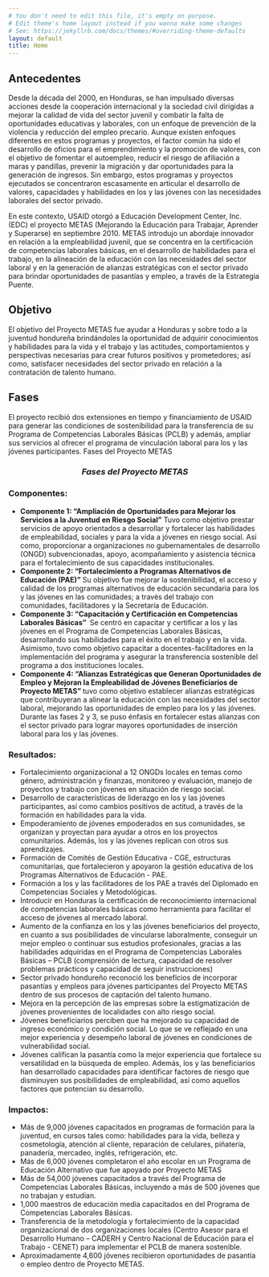 ```yaml
---
# You don't need to edit this file, it's empty on purpose.
# Edit theme's home layout instead if you wanna make some changes
# See: https://jekyllrb.com/docs/themes/#overriding-theme-defaults
layout: default
title: Home
---
```

<h2>Antecedentes</h2>
<p>Desde la década del 2000, en Honduras, se han impulsado diversas acciones desde la cooperación internacional y la sociedad civil dirigidas a mejorar la calidad de vida del sector juvenil y combatir la falta de oportunidades educativas y laborales, con un enfoque de prevención de la violencia y reducción del empleo precario. Aunque existen enfoques diferentes en estos programas y proyectos, el factor común ha sido el desarrollo de oficios para el emprendimiento y la promoción de valores, con el objetivo de fomentar el autoempleo, reducir el riesgo de afiliación a maras y pandillas, prevenir la migración y dar oportunidades para la generación de ingresos. Sin embargo, estos programas y proyectos ejecutados se concentraron escasamente en articular el desarrollo de valores, capacidades y habilidades en los y las jóvenes con las necesidades laborales del sector privado. </p>
<p>En este contexto, USAID otorgó a Educación Development Center, Inc. (EDC) el proyecto METAS (Mejorando la Educación para Trabajar, Aprender y Superarse) en septiembre 2010. METAS introdujo un abordaje innovador en relación a la empleabilidad juvenil, que se concentra en la certificación de competencias laborales básicas, en el desarrollo de habilidades para el trabajo, en la alineación de la educación con las necesidades del sector laboral y en la generación de alianzas estratégicas con el sector privado para brindar oportunidades de pasantías y empleo, a través de la Estrategia Puente. </p>
<h2>Objetivo </h2>
<p>El objetivo del Proyecto METAS fue ayudar a Honduras y sobre todo a la juventud hondureña brindándoles la oportunidad de adquirir conocimientos y habilidades para la vida y el trabajo y las actitudes, comportamientos y perspectivas necesarias para crear futuros positivos y prometedores; así como, satisfacer necesidades del sector privado en relación a la contratación de talento humano. </p>
<h2>Fases</h2>
<p>El proyecto recibió dos extensiones en tiempo y financiamiento de USAID para generar las condiciones de sostenibilidad para la transferencia de su Programa de Competencias Laborales Básicas (PCLB) y además, ampliar sus servicios al ofrecer el programa de vinculación laboral para los y las jóvenes participantes.
Fases del Proyecto METAS</p>

<div id="fases">
<h3 style="text-align: center"><em>Fases del Proyecto METAS</em></h3>
</div>




<h3>Componentes:</h3>
<ul>
<li> <strong>Componente 1: “Ampliación de Oportunidades para Mejorar los Servicios a la Juventud en Riesgo Social”</strong> Tuvo como objetivo prestar servicios de apoyo orientados a desarrollar y fortalecer las habilidades de empleabilidad, sociales y para la vida a jóvenes en riesgo social. Así como, proporcionar a organizaciones no gubernamentales de desarrollo (ONGD) subvencionadas, apoyo, acompañamiento y asistencia técnica para el fortalecimiento de sus capacidades institucionales. </li>
<li> <strong>Componente 2: “Fortalecimiento a Programas Alternativos de Educación (PAE)”</strong> Su objetivo fue mejorar la sostenibilidad, el acceso y calidad de los programas alternativos de educación secundaria para los y las jóvenes en las comunidades; a través del trabajo con comunidades, facilitadores y la Secretaría de Educación. </li>
<li> <strong> Componente 3: “Capacitación y Certificación en Competencias Laborales Básicas” </strong> Se centró en capacitar y certificar a los y las jóvenes en el Programa de Competencias Laborales Básicas, desarrollando sus habilidades para el éxito en el trabajo y en la vida.  Asimismo, tuvo como objetivo capacitar a docentes-facilitadores en la implementación del programa y asegurar la transferencia sostenible del programa a dos instituciones locales. </li>
<li>  <strong> Componente 4: “Alianzas Estratégicas que Generan Oportunidades de Empleo y Mejoran la Empleabilidad de Jóvenes Beneficiarios de Proyecto METAS” </strong> tuvo como objetivo establecer alianzas estratégicas que contribuyeran a alinear la educación con las necesidades del sector laboral, mejorando las oportunidades de empleo para los y las jóvenes. Durante las fases 2 y 3, se puso énfasis en fortalecer estas alianzas con el sector privado para lograr mayores oportunidades de inserción laboral para los y las jóvenes. </li>
</ul>  
<h3>Resultados: </h3>
<ul>
<li>  Fortalecimiento organizacional a 12 ONGDs locales en temas como género, administración y finanzas, monitoreo y evaluación, manejo de proyectos y trabajo con jóvenes en situación de riesgo social. </li>
<li>  Desarrollo de características de liderazgo en los y las jóvenes participantes, así como cambios positivos de actitud, a través de la formación en habilidades para la vida.</li>
<li>  Empoderamiento de jóvenes empoderados en sus comunidades, se organizan y proyectan para ayudar a otros en los proyectos comunitarios. Además, los y las jóvenes replican con otros sus aprendizajes. </li>
<li>  Formación de Comités de Gestión Educativa - CGE, estructuras comunitarias, que fortalecieron y apoyaron la gestión educativa de los Programas Alternativos de Educación - PAE.</li>
<li>  Formación a los y las facilitadores de los PAE a través del Diplomado en Competencias Sociales y Metodológicas.</li>
<li>  Introducir en Honduras la certificación de reconocimiento internacional de competencias laborales básicas como herramienta para facilitar el acceso de jóvenes al mercado laboral.</li>
<li>  Aumento de la confianza en los y las jóvenes beneficiarios del proyecto, en cuanto a sus posibilidades de vincularse laboralmente, conseguir un mejor empleo o continuar sus estudios profesionales, gracias a las habilidades adquiridas en el Programa de Competencias Laborales Básicas – PCLB (comprensión de lectura, capacidad de resolver problemas prácticos y capacidad de seguir instrucciones)</li>
<li> Sector privado hondureño reconoció los beneficios de incorporar pasantías y empleos para jóvenes participantes del Proyecto METAS dentro de sus procesos de captación del talento humano.</li>
<li>  Mejora en la percepción de las empresas sobre la estigmatización de jóvenes provenientes de localidades con alto riesgo social.</li>
<li>  Jóvenes beneficiarios perciben que ha mejorado su capacidad de ingreso económico y condición social. Lo que se ve reflejado en una mejor experiencia y desempeño laboral de jóvenes en condiciones de vulnerabilidad social.</li>
<li>  Jóvenes califican la pasantía como la mejor experiencia que fortalece su versatilidad en la búsqueda de empleo. Además, los y las beneficiarios han desarrollado capacidades para identificar factores de riesgo que disminuyen sus posibilidades de empleabilidad, así como aquellos factores que potencian su desarrollo.</li>
</ul>

<h3>Impactos: </h3>
<ul>
<li>  Más de 9,000 jóvenes capacitados en programas de formación para la juventud, en cursos tales como: habilidades para la vida, belleza y cosmetología, atención al cliente, reparación de celulares, piñatería, panadería, mercadeo, inglés, refrigeración, etc.</li>
<li>  Más de 6,000 jóvenes completaron el año escolar en un Programa de Educación Alternativo que fue apoyado por Proyecto METAS</li>
<li>  Más de 54,000 jóvenes capacitados a través del Programa de Competencias Laborales Básicas, incluyendo a más de 500 jóvenes que no trabajan y estudian.</li>
<li>  1,000 maestros de educación media capacitados en del Programa de Competencias Laborales Básicas.</li>
<li>  Transferencia de la metodología y fortalecimiento de la capacidad organizacional de dos organizaciones locales (Centro Asesor para el Desarrollo Humano – CADERH y Centro Nacional de Educación para el Trabajo - CENET) para implementar el PCLB de manera sostenible.</li>
<li>  Aproximadamente 4,600 jóvenes recibieron oportunidades de pasantía o empleo dentro de Proyecto METAS.</li>
</ul>
